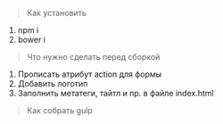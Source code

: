 > Как установить
1. npm i
2. bower i

> Что нужно сделать перед сборкой
1. Прописать атрибут action для формы
2. Добавить логотип
3. Заполнить метатеги, тайтл и пр. в файле index.html

> Как собрать
gulp 